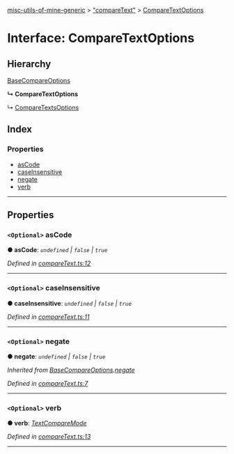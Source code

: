 [misc-utils-of-mine-generic](../README.md) > ["compareText"](../modules/_comparetext_.md) > [CompareTextOptions](../interfaces/_comparetext_.comparetextoptions.md)

# Interface: CompareTextOptions

## Hierarchy

 [BaseCompareOptions](_comparetext_.basecompareoptions.md)

**↳ CompareTextOptions**

↳  [CompareTextsOptions](_comparetext_.comparetextsoptions.md)

## Index

### Properties

* [asCode](_comparetext_.comparetextoptions.md#ascode)
* [caseInsensitive](_comparetext_.comparetextoptions.md#caseinsensitive)
* [negate](_comparetext_.comparetextoptions.md#negate)
* [verb](_comparetext_.comparetextoptions.md#verb)

---

## Properties

<a id="ascode"></a>

### `<Optional>` asCode

**● asCode**: *`undefined` \| `false` \| `true`*

*Defined in [compareText.ts:12](https://github.com/cancerberoSgx/misc-utils-of-mine/blob/6844400/misc-utils-of-mine-generic/src/compareText.ts#L12)*

___
<a id="caseinsensitive"></a>

### `<Optional>` caseInsensitive

**● caseInsensitive**: *`undefined` \| `false` \| `true`*

*Defined in [compareText.ts:11](https://github.com/cancerberoSgx/misc-utils-of-mine/blob/6844400/misc-utils-of-mine-generic/src/compareText.ts#L11)*

___
<a id="negate"></a>

### `<Optional>` negate

**● negate**: *`undefined` \| `false` \| `true`*

*Inherited from [BaseCompareOptions](_comparetext_.basecompareoptions.md).[negate](_comparetext_.basecompareoptions.md#negate)*

*Defined in [compareText.ts:7](https://github.com/cancerberoSgx/misc-utils-of-mine/blob/6844400/misc-utils-of-mine-generic/src/compareText.ts#L7)*

___
<a id="verb"></a>

### `<Optional>` verb

**● verb**: *[TextCompareMode](../modules/_comparetext_.md#textcomparemode)*

*Defined in [compareText.ts:13](https://github.com/cancerberoSgx/misc-utils-of-mine/blob/6844400/misc-utils-of-mine-generic/src/compareText.ts#L13)*

___

